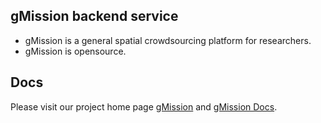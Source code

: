 ## gMission backend service

- gMission is a general spatial crowdsourcing platform for researchers.
- gMission is opensource.

## Docs

Please visit our project home page [gMission](https://gmission.github.io) and [gMission Docs](http://gmission.github.io/gmission/).
